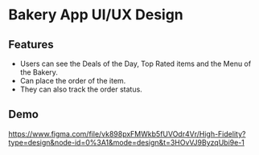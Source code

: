 # Bakery App UI/UX Design

## Features

- Users can see the Deals of the Day, Top Rated items and the Menu of the Bakery.
- Can place the order of the item.
- They can also track the order status.

## Demo

https://www.figma.com/file/vk898pxFMWkb5fUVOdr4Vr/High-Fidelity?type=design&node-id=0%3A1&mode=design&t=3HOvVJ9ByzqUbi9e-1
